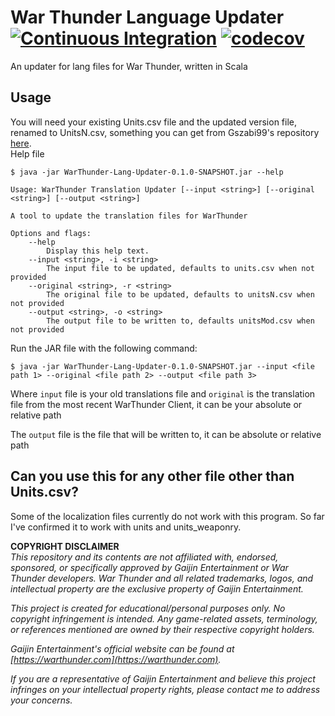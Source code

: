 # War Thunder Language Updater [![Continuous Integration](https://github.com/Skyline300/WarThunder-Lang-Updater/actions/workflows/ci.yml/badge.svg?branch=master)](https://github.com/Skyline300/WarThunder-Lang-Updater/actions/workflows/ci.yml) [![codecov](https://codecov.io/gh/Skyline300/WarThunder-Lang-Updater/graph/badge.svg?token=V0ACPXPUSR)](https://codecov.io/gh/Skyline300/WarThunder-Lang-Updater)

An updater for lang files for War Thunder, written in Scala

## Usage

You will need your existing Units.csv file and the updated version file, renamed to UnitsN.csv, something you can get from Gszabi99's repository [here](https://github.com/gszabi99/War-Thunder-Datamine).
<br>
Help file
```shell
$ java -jar WarThunder-Lang-Updater-0.1.0-SNAPSHOT.jar --help

Usage: WarThunder Translation Updater [--input <string>] [--original <string>] [--output <string>]

A tool to update the translation files for WarThunder

Options and flags:
    --help
        Display this help text.
    --input <string>, -i <string>
        The input file to be updated, defaults to units.csv when not provided
    --original <string>, -r <string>
        The original file to be updated, defaults to unitsN.csv when not provided
    --output <string>, -o <string>
        The output file to be written to, defaults unitsMod.csv when not provided
```

Run the JAR file with the following command:
```shell
$ java -jar WarThunder-Lang-Updater-0.1.0-SNAPSHOT.jar --input <file path 1> --original <file path 2> --output <file path 3>
```

Where `input` file is your old translations file and `original` is the translation file from the most recent WarThunder Client, it can be your absolute or relative path

The `output` file is the file that will be written to, it can be absolute or relative path


## Can you use this for any other file other than Units.csv?
Some of the localization files currently do not work with this program. So far I've confirmed it to work with units and units_weaponry.


**COPYRIGHT DISCLAIMER**  
*This repository and its contents are not affiliated with, endorsed, sponsored, or specifically approved by Gaijin Entertainment or War Thunder developers. War Thunder and all related trademarks, logos, and intellectual property are the exclusive property of Gaijin Entertainment.*  

*This project is created for educational/personal purposes only. No copyright infringement is intended. Any game-related assets, terminology, or references mentioned are owned by their respective copyright holders.*  

*Gaijin Entertainment's official website can be found at [https://warthunder.com](https://warthunder.com).*  

*If you are a representative of Gaijin Entertainment and believe this project infringes on your intellectual property rights, please contact me to address your concerns.*
